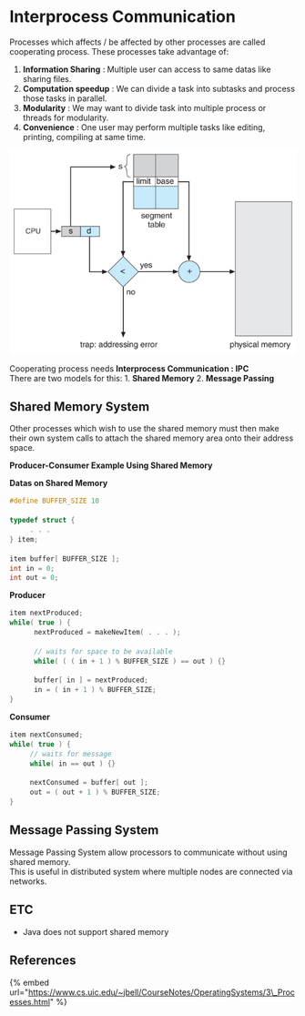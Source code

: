 # Interprocess Communication

Processes which affects / be affected by other processes are called cooperating process. These processes take advantage of:

1. **Information Sharing** : Multiple user can access to same datas like sharing files.
2. **Computation speedup** : We can divide a task into subtasks and process those tasks in parallel.
3. **Modularity** : We may want to divide task into multiple process or threads for modularity.
4. **Convenience** : One user may perform multiple tasks like editing, printing, compiling at same time.

![a. message passing, b. shared memory](../.gitbook/assets/image%20%2837%29.png)

Cooperating process needs **Interprocess Communication : IPC**  
There are two models for this: 1. **Shared Memory** 2. **Message Passing**

## Shared Memory System

Other processes which wish to use the shared memory must then make their own system calls to attach the shared memory area onto their address space. 

**Producer-Consumer Example Using Shared Memory**



**Datas on Shared Memory**

```c
#define BUFFER_SIZE 10

typedef struct {
     . . .
} item;

item buffer[ BUFFER_SIZE ];
int in = 0;
int out = 0;
```

**Producer**

```c
item nextProduced;
while( true ) {
      nextProduced = makeNewItem( . . . );
      
      // waits for space to be available
      while( ( ( in + 1 ) % BUFFER_SIZE ) == out ) {}
      
      buffer[ in ] = nextProduced;
      in = ( in + 1 ) % BUFFER_SIZE;
}
```

**Consumer**

```c
item nextConsumed;
while( true ) {
     // waits for message
     while( in == out ) {}

     nextConsumed = buffer[ out ];
     out = ( out + 1 ) % BUFFER_SIZE;
}
```

## Message Passing System

Message Passing System allow processors to communicate without using shared memory.  
This is useful in distributed system where multiple nodes are connected via networks.

## ETC

* Java does not support shared memory

## **References**

{% embed url="https://www.cs.uic.edu/~jbell/CourseNotes/OperatingSystems/3\_Processes.html" %}

